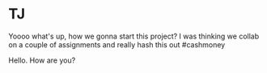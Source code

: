 # TJ


Yoooo what's up, how we gonna start this project? I was thinking we collab on a couple of assignments and really hash this out  #cashmoney 

Hello. How are you? 

